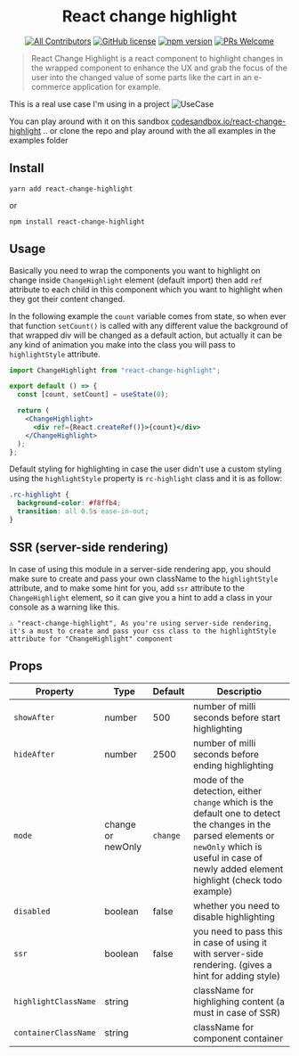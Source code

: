 <div style="text-align:center">
<h1>React change highlight</h1>

[![All Contributors](https://img.shields.io/badge/all_contributors-3-orange.svg)](#contributors)
[![GitHub license](https://img.shields.io/badge/license-MIT-blue.svg)](https://github.com/medhatdawoud/react-change-highlight/blob/master/LICENSE) 
[![npm version](https://img.shields.io/npm/v/react-change-highlight.svg?style=flat)](https://www.npmjs.com/package/react-change-highlight)
[![PRs Welcome](https://img.shields.io/badge/PRs-welcome-brightgreen.svg)](https://github.com/medhatdawoud/react-change-highlight/blob/master/CONTRIBUTING.md)
</div>

> React Change Highlight is a react component to highlight changes in the wrapped component to enhance the UX and grab the focus of the user into the changed value of some parts like the cart in an e-commerce application for example.

This is a real use case I'm using in a project
![UseCase](https://i.imgur.com/vHxyHrN.gif)

You can play around with it on this sandbox [codesandbox.io/react-change-highlight](https://codesandbox.io/s/react-change-highlight-example-fcwh9) .. or clone the repo and play around with the all examples in the examples folder

## Install

```
yarn add react-change-highlight
```

or

```
npm install react-change-highlight
```

## Usage

Basically you need to wrap the components you want to highlight on change inside `ChangeHighlight` element (default import) then add `ref` attribute to each child in this component which you want to highlight when they got their content changed.

In the following example the `count` variable comes from state, so when ever that function `setCount()` is called with any different value the background of that wrapped div will be changed as a default action, but actually it can be any kind of animation you make into the class you will pass to `highlightStyle` attribute.

```jsx
import ChangeHighlight from "react-change-highlight";

export default () => {
  const [count, setCount] = useState(0);

  return (
    <ChangeHighlight>
      <div ref={React.createRef()}>{count}</div>
    </ChangeHighlight>
  );
};
```

Default styling for highlighting in case the user didn't use a custom styling using the `highlightStyle` property is `rc-highlight` class and it is as follow:

```css
.rc-highlight {
  background-color: #f8ffb4;
  transition: all 0.5s ease-in-out;
}
```

## SSR (server-side rendering)

In case of using this module in a server-side rendering app, you should make sure to create and pass your own className to the `highlightStyle` attribute, and to make some hint for you, add `ssr` attribute to the `ChangeHighlight` element, so it can give you a hint to add a class in your console as a warning like this.

```text
⚠️ "react-change-highlight", As you're using server-side rendering, it's a must to create and pass your css class to the highlightStyle attribute for "ChangeHighlight" component
```

## Props

| Property             | Type    | Default | Descriptio|
| -------------------- | ------- | ------- | --------------------------------------------------------- |
| `showAfter`          | number  | 500     | number of milli seconds before start highlighting|
| `hideAfter`          | number  | 2500    | number of milli seconds before ending highlighting|
| `mode`     | change or newOnly  |`change`| mode of the detection, either `change` which is the default one to detect the changes in the parsed elements or `newOnly` which is useful in case of newly added element highlight (check todo example) |
| `disabled`           | boolean | false   | whether you need to disable highlighting |
| `ssr`                | boolean | false   | you need to pass this in case of using it with server-side rendering. (gives a hint for adding style) |
| `highlightClassName` | string  |         | className for highlighing content (a must in case of SSR)|
| `containerClassName` | string  |         | className for component container |
